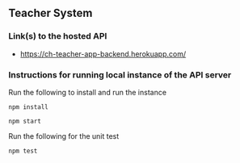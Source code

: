 ## Teacher System
### Link(s) to the hosted API
- https://ch-teacher-app-backend.herokuapp.com/

### Instructions for running local instance of the API server

Run the following to install and run the instance
```
npm install

npm start

```

Run the following for the unit test
```
npm test

```
